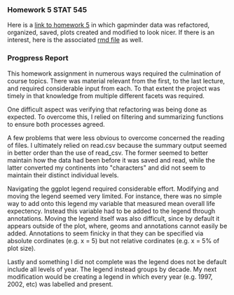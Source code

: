 ### Homework 5 STAT 545

Here is a [link to homework 5](https://github.com/Kozp/STAT545-hw-Kozik-Pavel/blob/Side-Branch/hw05/hw5.md) in which gapminder data was refactored, organized, saved, plots created and modified to look nicer. If there is an interest, here is the associated [rmd file](https://github.com/Kozp/STAT545-hw-Kozik-Pavel/blob/Side-Branch/hw05/hw5.Rmd) as well.

### Progpress Report

This homework assignment in numerous ways required the culmination of course topics. There was material relevant from the first, to the last lecture, and required considerable input from each. To that extent the project was timely in that knowledge from multiple different facets was required.

One difficult aspect was verifying that refactoring was being done as expected. To overcome this, I relied on filtering and summarizing functions to ensure both processes agreed. 

A few problems that were less obvious to overcome concerned the reading of files. I ultimately relied on read.csv because the summary output seemed in better order than the use of read_csv. The former seemed to better maintain how the data had been before it was saved and read, while the latter converted my continents into "characters" and did not seem to maintain their distinct individual levels.

Navigating the ggplot legend required considerable effort. Modifying and moving the legend seemed very limited. For instance, there was no simple way to add onto this legend my variable that measured mean overall life expectency. Instead this variable had to be added to the legend through annotations. Moving the legend itself was also difficult, since by default it appears outside of the plot, where, geoms and annotations cannot easily be added. Annotations to seem finicky in that they can be specified via absolute cordinates (e.g. x = 5) but not relative cordinates (e.g. x = 5% of plot size). 

Lastly and something I did not complete was the legend does not be default include all levels of year. The legend instead groups by decade. My next modification would be creating a legend in which every year (e.g. 1997, 2002, etc) was labelled and present.